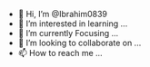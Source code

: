- 👋 Hi, I’m @Ibrahim0839
- 👀 I’m interested in learning  ...
- 🌱 I’m currently Focusing ...
- 💞️ I’m looking to collaborate on ...
- 📫 How to reach me ...

<!---
Ibrahim0839/Ibrahim0839 is a ✨ special ✨ repository because its `README.md` (this file) appears on your GitHub profile.
You can click the Preview link to take a look at your changes.
--->
